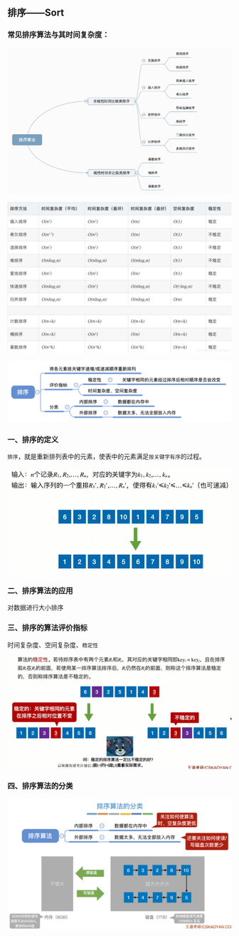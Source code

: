 ## 排序——Sort

### 常见排序算法与其时间复杂度：

![aHR0cHM6Ly9pbWFnZXMyMDE4LmNuYmxvZ3MuY29tL2Jsb2cvODQ5NTg5LzIwMTgwNC84NDk1ODktMjAxODA0MDIxMzI1MzAzNDItOTgwMTIxNDA5LnBuZw](images/aHR0cHM6Ly9pbWFnZXMyMDE4LmNuYmxvZ3MuY29tL2Jsb2cvODQ5NTg5LzIwMTgwNC84NDk1ODktMjAxODA0MDIxMzI1MzAzNDItOTgwMTIxNDA5LnBuZw.png)

![20210408130104795](images/20210408130104795.png)


![1638363129298](images/1638363129298.png)

### 一、排序的定义

`排序`，就是重新排列表中的元素，使表中的元素满足`按关键字有序`的过程。

![uTools_1638362274133](images/uTools_1638362274133.png)

### 二、排序算法的应用

对数据进行大小排序

### 三、排序的算法评价指标

时间复杂度、空间复杂度、`稳定性`

![uTools_1638362879122](images/uTools_1638362879122.png)

### 四、排序算法的分类

![1638363129303](images/1638363129303.png)
